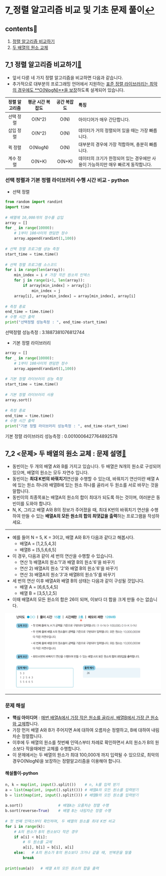 # 7_정렬 알고리즘 비교 및 기초 문제 풀이[↩](../dongbinna_algorithm)

## contents📑<a id="contents"></a>

1. [정렬 알고리즘 비교하기](#7_1)
2. [두 배열의 원소 교체](#7_2)
## 7_1 정렬 알고리즘 비교하기[📑](#contents)<a id="7_1"></a>

* 앞서 다룬 네 가지 정렬 알고리즘을 비교하면 다음과 같습니다.
* 추가적으로 대부분의 프로그래밍 언어에서 지원하는 <u>표준 정렬 라이브러리는 최악의 경우에도 **O(NlogN)**을 보장</u>하도록 설계되어 있습니다.

| 정렬 알고리즘 | 평균 시간 복잡도 | 공간 복잡도 | 특징                                                         |
| :-----------: | :--------------: | :---------: | :----------------------------------------------------------- |
|   선택 정렬   |      O(N^2)      |    O(N)     | 아이디어가 매우 간단합니다.                                  |
|   삽입 정렬   |      O(N^2)      |    O(N)     | 데이터가 거의 정렬되어 있을 때는 가장 빠릅니다.              |
|    퀵 정렬    |     O(NlogN)     |    O(N)     | 대부분의 경우에 가장 적합하며, 충분히 빠릅니다.              |
|   계수 정렬   |      O(N+K)      |   O(N+K)    | 데이터의 크기가 한정되어 있는 경우에만 사용이 가능하지만 매우 빠르게 동작합니다. |

### 선택 정렬과 기본 정렬 라이브러리 수행 시간 비교 - python

* 선택 정렬

```python
from random import randint
import time

# 배열에 10,000개의 정수를 삽입
array = []
for _ in range(10000):
    # 1부터 100사이의 랜덤한 정수
    array.append(randint(1,100))

# 선택 정렬 프로그램 성능 측정
start_time = time.time()

# 선택 정렬 프로그램 소스코드
for i in range(len(array)):
    min_index = i # 가장 작은 원소의 인덱스
    for j in range(i+1, len(array)):
        if array[min_index] > array[j]:
            min_index = j
    array[i], array[min_index] = array[min_index], array[i]

# 측정 종료
end_time = time.time()
# 수행 시간 출력
print("선택정렬 성능측정 : ", end_time-start_time)
```

선택정렬 성능측정 :  3.1887381076812744

* 기본 정렬 라이브러리

```python
array = []
for _ in range(10000):
    # 1부터 100사이의 랜덤한 정수
    array.append(randint(1,100))

# 기본 정렬 라이브러리 성능 측정
start_time = time.time()

# 기본 정렬 라이브러리 사용
array.sort()

# 측정 종료
end_time = time.time()
# 수행 시간 출력
print("기본 정렬 라이브러리 성능측정 : ", end_time-start_time)
```

기본 정렬 라이브러리 성능측정 :  0.0010006427764892578

## 7_2 <문제> 두 배열의 원소 교체 : 문제 설명[📑](#contents)<a id="7_2"></a>

* 동빈이는 두 개의 배열 A와 B를 가지고 있습니다. 두 배열은 N개의 원소로 구성되어 있으며, 배열의 원소는 모두 자연수 입니다.
* 동빈이는 **최대 K번의 바꿔치기**연산을 수행할 수 있는데, 바꿔치기 연산이란 배열 A에 있는 원소 하나와 배열B에 있는 원소 하나를 골라서 두 원소를 서로 바꾸는 것을 말합니다.
* 동빈이의 최종목표는 배열A의 원소의 합이 최대가 되도록 하는 것이며, 여러분은 동빈이를 도와야 합니다. 
* N, K, 그리고 배열 A와 B의 정보가 주어졌을 때, 최대 K번의 바꿔치기 연산을 수행하여 만들 수 있는 **배열A의 모든 원소의 합의 최댓값을 출력**하는 프로그램을 작성하세요.

---

* 예를 들어 N = 5, K = 3이고, 배열 A와 B가 다음과 같다고 해봅시다.
  * 배열A = [1,2,5,4,3]
  * 배열B = [5,5,6,6,5]
* 이 경우, 다음과 같이 세 번의 연산을 수행할 수 있습니다.
  * 연산 1) 배열A의 원소'1'과 배열 B의 원소'6'을 바꾸기
  * 연산 2) 배열A의 원소 '2'와 배열 B의 원소'6'을 바꾸기
  * 연산 3) 배열A의 원소'3'과 배열B의 원소'5'를 바꾸기
* 세 번의 연산 이후 배열A와 배열 B의 상태는 다음과 같이 구성될 것입니다.
  * 배열 A = [6,6,5,4,5]
  * 배열 B = [3,5,1,2,5]
* 이때 배열A의 모든 원소의 합은 26이 되며, 이보다 더 합을 크게 만들 수는 없습니다.

![](./image/7_1.png)

---

### 문제 해설

* **핵심 아이디어** : <u>매번 배열A에서 가장 작은 원소를 골라서, 배열B에서 가장 큰 원소와 교체</u>합니다.
* 가장 먼저 배열 A와 B가 주어지면 A에 대하여 오름차순 정렬하고, B에 대하여 내림차순 정렬합니다.
* 이후에 두 배열의 원소를 첫번째 인덱스부터 차례로 확인하면서 A의 원소가 B의 원소보다 작을때에만 교체를 수행합니다.
* 이 문제에서는 두 배열의 원소가 최대 100,000개 까지 입력될 수 있으므로, 최악의 경우O(NlogN)을 보장하는 정렬알고리즘을 이용해야 합니다.

#### 해설풀이-python

```python
n, k = map(int, input().split())    # n, k를 입력 받기
a = list(map(int, input().split())) # 배열A의 모든 원소를 입력받기
b = list(map(int, input().split())) # 배열B의 모든 원소를 입력받기

a.sort()                # 배열A는 오름차순 정렬 수행
b.sort(reverse=True)    # 배열 B는 내림차순 정렬 수행

# 첫 번째 인덱스부터 확인하며, 두 배열의 원소를 최대 K번 비교
for i in range(k):
    # A의 원소가 B의 원소보다 작은 경우
    if a[i] < b[i]:
        # 두 원소를 교체
        a[i], b[i] = b[i], a[i]
    else:   # A의 원소가 B의 원소보다 크거나 같을 때, 반복문을 탈출
        break

print(sum(a))   # 배열 A의 모든 원소의 합을 출력
```

